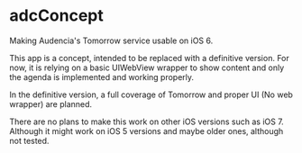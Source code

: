 # adcConcept

Making Audencia's Tomorrow service usable on iOS 6.

This app is a concept, intended to be replaced with a definitive version.
For now, it is relying on a basic UIWebView wrapper to show content and only the agenda is implemented and working properly.

In the definitive version, a full coverage of Tomorrow and proper UI (No web wrapper) are planned.

There are no plans to make this work on other iOS versions such as iOS 7. Although it might work on iOS 5 versions and maybe older ones, although not tested.
